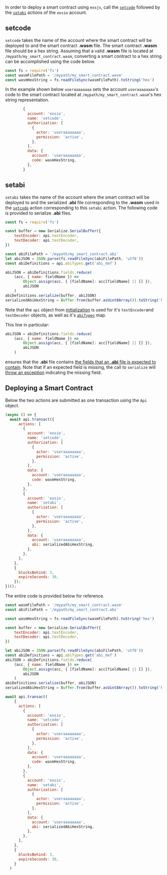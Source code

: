 In order to deploy a smart contract using `eosjs`, call the [`setcode`](https://github.com/EOSIO/eosio.contracts/blob/52fbd4ac7e6c38c558302c48d00469a4bed35f7c/contracts/eosio.system/include/eosio.system/native.hpp#L294) followed by the [`setabi`](https://github.com/EOSIO/eosio.contracts/blob/52fbd4ac7e6c38c558302c48d00469a4bed35f7c/contracts/eosio.system/include/eosio.system/native.hpp#L281) actions of the `eosio` account.

## setcode
`setcode` takes the name of the account where the smart contract will be deployed to and the smart contract **.wasm** file.  The smart contract **.wasm** file should be a hex string.  Assuming that a valid **.wasm** file is located at `/mypath/my_smart_contract.wasm`, converting a smart contract to a hex string can be accomplished using the code below.
```javascript
const fs = require('fs')
const wasmFilePath = '/mypath/my_smart_contract.wasm'
const wasmHexString = fs.readFileSync(wasmFilePath).toString('hex')
```

In the example shown below `useraaaaaaaa` sets the account `useraaaaaaaa`'s code to the smart contract located at `/mypath/my_smart_contract.wasm`'s hex string representation. 
```javascript
        {
          account: 'eosio',
          name: 'setcode',
          authorization: [
            {
              actor: 'useraaaaaaaa',
              permission: 'active',
            },
          ],
          data: {
            account: 'useraaaaaaaa',
            code: wasmHexString,
          },
        }
```

## setabi
`setabi` takes the name of the account where the smart contract will be deployed to and the serialized **.abi** file corresponding to the **.wasm** used in the [`setcode`](#setcode) action corresponding to this `setabi` action.  The following code is provided to serialize **.abi** files.

```javascript
const fs = require('fs')

const buffer = new Serialize.SerialBuffer({
    textEncoder: api.textEncoder,
    textDecoder: api.textDecoder,
})

const abiFilePath = '/mypath/my_smart_contract.abi'
let abiJSON = JSON.parse(fs.readFileSync(abiFilePath, 'utf8'))
const abiDefinitions = api.abiTypes.get('abi_def')

abiJSON = abiDefinitions.fields.reduce(
    (acc, { name: fieldName }) =>
        Object.assign(acc, { [fieldName]: acc[fieldName] || [] }),
        abiJSON
    )
abiDefinitions.serialize(buffer, abiJSON)
serializedAbiHexString = Buffer.from(buffer.asUint8Array()).toString('hex')
```
Note that the `api` object from [initialization](../basic-usage/01_commonjs.md) is used for it's `textEncoder`and `textDecoder` objects, as well as it's [`abiTypes`](https://github.com/EOSIO/eosjs/blob/849c03992e6ce3cb4b6a11bf18ab17b62136e5c9/src/eosjs-api.ts#L72) map.

This line in particular:
```javascript
abiJSON = abiDefinitions.fields.reduce(
    (acc, { name: fieldName }) =>
        Object.assign(acc, { [fieldName]: acc[fieldName] || [] }),
        abiJSON
    )
```
ensures that the **.abi** file contains [the fields that an **.abi** file is expected to contain](https://github.com/EOSIO/eosjs/blob/849c03992e6ce3cb4b6a11bf18ab17b62136e5c9/src/abi.abi.json#L151).  Note that if an expected field is missing, the call to `serialize` will [throw an exception](https://github.com/EOSIO/eosjs/blob/849c03992e6ce3cb4b6a11bf18ab17b62136e5c9/src/eosjs-serialize.ts#L644) indicating the missing field.

## Deploying a Smart Contract
Below the two actions are submitted as one transaction using the `Api` object.
```javascript
(async () => {
  await api.transact({
      actions: [
        {
          account: 'eosio',
          name: 'setcode',
          authorization: [
            {
              actor: 'useraaaaaaaa',
              permission: 'active',
            },
          ],
          data: {
            account: 'useraaaaaaaa',
            code: wasmHexString,
          },
        },
        {
          account: 'eosio',
          name: 'setabi',
          authorization: [
            {
              actor: 'useraaaaaaaa',
              permission: 'active',
            },
          ],
          data: {
            account: 'useraaaaaaaa',
            abi: serializedAbiHexString,
          },
        },
      ],
    },
    {
      blocksBehind: 3,
      expireSeconds: 30,
    });
})();
```

The entire code is provided below for reference.
```javascript
const wasmFilePath = '/mypath/my_smart_contract.wasm'
const abiFilePath = '/mypath/my_smart_contract.abi'

const wasmHexString = fs.readFileSync(wasmFilePath).toString('hex')

const buffer = new Serialize.SerialBuffer({
    textEncoder: api.textEncoder,
    textDecoder: api.textDecoder,
})

let abiJSON = JSON.parse(fs.readFileSync(abiFilePath, 'utf8'))
const abiDefinitions = api.abiTypes.get('abi_def')
abiJSON = abiDefinitions.fields.reduce(
    (acc, { name: fieldName }) =>
        Object.assign(acc, { [fieldName]: acc[fieldName] || [] }),
        abiJSON
    )
abiDefinitions.serialize(buffer, abiJSON)
serializedAbiHexString = Buffer.from(buffer.asUint8Array()).toString('hex')

await api.transact(
    {
      actions: [
        {
          account: 'eosio',
          name: 'setcode',
          authorization: [
            {
              actor: 'useraaaaaaaa',
              permission: 'active',
            },
          ],
          data: {
            account: 'useraaaaaaaa',
            code: wasmHexString,
          },
        },
        {
          account: 'eosio',
          name: 'setabi',
          authorization: [
            {
              actor: 'useraaaaaaaa',
              permission: 'active',
            },
          ],
          data: {
            account: 'useraaaaaaaa',
            abi: serializedAbiHexString,
          },
        },
      ],
    },
    {
      blocksBehind: 3,
      expireSeconds: 30,
    }
  )
```